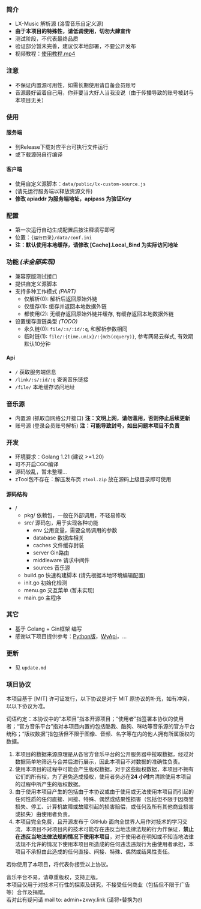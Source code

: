 
### 简介
+ LX-Music 解析源 (洛雪音乐自定义源)
+ **由于本项目的特殊性，请低调使用，切勿大肆宣传**<!--（~~传的越多，寄的越快~~）-->
+ 测试阶段，不代表最终品质
+ 验证部分暂未完善，建议仅本地部署，不要公开发布
+ 视频教程：[使用教程.mp4](https://r2eu.zxwy.link/gh/lx-source/v1.0.2-b0.1/%E4%BD%BF%E7%94%A8%E6%95%99%E7%A8%8B.mp4)
<!-- + *手持两把锟斤拷，口中疾呼烫烫烫。 脚踏千朵屯屯屯，笑看万物锘锘锘。* -->

### 注意
+ 不保证内置源可用性，如需长期使用请自备会员账号
+ 音源最好留着自己用，你非要当大好人当我没说（由于传播导致的账号被封与本项目无关）

### 使用
#### 服务端
+ 到Release下载对应平台可执行文件运行
+ 或下载源码自行编译
#### 客户端
+ 使用自定义源脚本：`data/public/lx-custom-source.js`
+ (请先运行服务端以释放资源文件)
+ **修改 apiaddr 为服务端地址，apipass 为验证Key**

### 配置
+ 第一次运行自动生成配置后按注释填写即可
+ 位置：`{运行目录}/data/conf.ini`
+ **注：默认使用本地缓存，请修改 [Cache].Local_Bind 为实际访问地址**

### 功能 *(未全部实现)*
+ 兼容原版测试接口
+ 提供自定义源脚本
+ 支持多种工作模式 *(PART)*
   - 仅解析(0): 解析后返回原始外链
   - 仅缓存(1): 缓存并返回本地数据外链
   - 都使用(2): 无缓存返回原始外链并缓存, 有缓存返回本地数据外链
+ 设置缓存直链类型 *(TODO)*
   - 永久链(0): `file/:s/:id/:q`, 和解析参数相同
   - 临时链(1): `file/:{time.unix}/:{md5(cquery)}`, 参考网易云样式, 有效期默认10分钟
#### Api
+ `/` 获取服务端信息
+ `/link/:s/:id/:q` 查询音乐链接
+ `/file/` 本地缓存访问地址
<!-- + ... -->

### 音乐源
+ 内置源 (抓取自网络公开接口) **注：文明上网，请勿滥用，否则停止后续更新**
+ 账号源 (登录会员账号解析) **注：可能导致封号，如出问题本项目不负责**

### 开发
+ 环境要求：Golang 1.21 (建议 >=1.20)
+ 可不开启CGO编译
+ 源码较乱，暂未整理...
+ zTool包不存在：解压发布页 `ztool.zip` 放在源码上级目录即可使用
#### 源码结构
+ /
   - pkg/ 依赖包，一般在外部调用，不轻易修改
   - src/ 源码包，用于实现各种功能
      * env 公用变量，需要全局调用的参数
      * database 数据库相关
      * caches 文件缓存封装
      * server Gin路由
      * middleware 请求中间件
      * sources 音乐源
   <!-- - public/ 静态资源，打包进程序，新环境运行自动释放 -->
   <!-- - scripts/ 一些快捷脚本 -->
   - build.go 快速构建脚本 (请先根据本地环境编辑配置)
   - init.go 初始化检测
   - menu.go 交互菜单 (暂未实现)
   - main.go 主程序

### 其它
+ 基于 Golang + Gin框架 编写
+ 感谢以下项目提供参考：[Python版](https://github.com/lxmusics/lx-music-api-server-python)，[WyApi](https://github.com/ZxwyWebSite/NeteaseCloudMusicApi)，...

### 更新
+ 见 `update.md`

### 项目协议

本项目基于 [MIT] 许可证发行，以下协议是对于 MIT 原协议的补充，如有冲突，以以下协议为准。

词语约定：本协议中的“本项目”指本开源项目；“使用者”指签署本协议的使用者；“官方音乐平台”指对本项目内置的包括酷我、酷狗、咪咕等音乐源的官方平台统称；“版权数据”指包括但不限于图像、音频、名字等在内的他人拥有所属版权的数据。

1. 本项目的数据来源原理是从各官方音乐平台的公开服务器中拉取数据，经过对数据简单地筛选与合并后进行展示，因此本项目不对数据的准确性负责。
2. 使用本项目的过程中可能会产生版权数据，对于这些版权数据，本项目不拥有它们的所有权，为了避免造成侵权，使用者务必在**24 小时**内清除使用本项目的过程中所产生的版权数据。
3. 由于使用本项目产生的包括由于本协议或由于使用或无法使用本项目而引起的任何性质的任何直接、间接、特殊、偶然或结果性损害（包括但不限于因商誉损失、停工、计算机故障或故障引起的损害赔偿，或任何及所有其他商业损害或损失）由使用者负责。
4. 本项目完全免费，且开源发布于 GitHub 面向全世界人用作对技术的学习交流，本项目不对项目内的技术可能存在违反当地法律法规的行为作保证，**禁止在违反当地法律法规的情况下使用本项目**，对于使用者在明知或不知当地法律法规不允许的情况下使用本项目所造成的任何违法违规行为由使用者承担，本项目不承担由此造成的任何直接、间接、特殊、偶然或结果性责任。

若你使用了本项目，将代表你接受以上协议。

音乐平台不易，请尊重版权，支持正版。  
本项目仅用于对技术可行性的探索及研究，不接受任何商业（包括但不限于广告等）合作及捐赠。  
若对此有疑问请 mail to: admin+zxwy.link (请将`+`替换为`@`)
 

